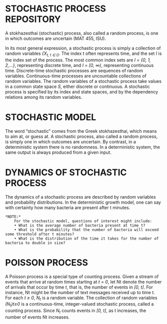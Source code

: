 # STOCHASTIC PROCESS REPOSITORY
A stokhazesthai (stochastic) process, also called a random process, is one in which outcomes are uncertain  (MAT 455, ISU). 

In its most general expression, a stochastic process is simply a collection of random variables *{X<sub>t</sup>, t ∈ I}*. The index t often represents time, 
and the set *I* is the index set of the process. The most common index sets are *I = {0, 1, 2,…}*, representing discrete time, and *I = [0, ∞)*, representing
continuous time. Discrete-time stochastic processes are sequences of random variables. Continuous-time processes are uncountable collections of random variables.
The random variables of a stochastic process take values in a common state space *S*, either discrete or continuous. A stochastic process is specified by
its index and state spaces, and by the dependency relations among its random
variables.

# STOCHASTIC MODEL
The word “stochastic” comes from the Greek stokhazesthai, which means to aim at, or guess at. A stochastic process, also called a
random process, is simply one in which outcomes are uncertain. By contrast, in a deterministic system there is no randomness. In a 
deterministic system, the same output is always produced from a given input.


# DYNAMICS OF STOCHASTIC PROCESS
The dynamics of a stochastic process are described by random variables and probability distributions. In the deterministic growth model, one 
can say with certainty how many bacteria are present after t minutes.

       
    *NOTE:* 
        For the stochastic model, questions of interest might include:
        • What is the average number of bacteria present at time t?
        • What is the probability that the number of bacteria will exceed some threshold after t minutes?
        • What is the distribution of the time it takes for the number of bacteria to double in size?
        
        
# POISSON PROCESS
A Poisson process is a special type of counting process. Given a stream of events that arrive at random times starting at *t = 0*, let Nt denote 
the number of arrivals that occur by time *t*, that is, the number of events in *[0, t]*. For instance, Nt might be the number of text messages received 
up to time *t*. For each *t ≥ 0*, *N<sub>t</sup>* is a random variable. The collection of random variables *(*N<sub>t</sup>*)t≥0* is a continuous-time, integer-valued stochastic process, called a counting process. Since *N<sub>t</sup>* counts events in *[0, t]*, as t increases, the number of events Nt increases.
